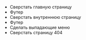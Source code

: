 + Сверстать главную страницу
 + Футер
+ Сверстать внутреннюю страницу
 + Футер
+ Сделать выпадающие меню
+ Сверстать страницу 404
